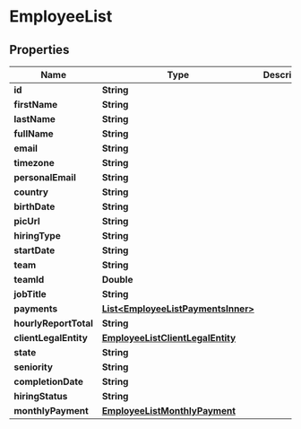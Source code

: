 

# EmployeeList


## Properties

| Name | Type | Description | Notes |
|------------ | ------------- | ------------- | -------------|
|**id** | **String** |  |  [optional] |
|**firstName** | **String** |  |  [optional] |
|**lastName** | **String** |  |  [optional] |
|**fullName** | **String** |  |  [optional] |
|**email** | **String** |  |  [optional] |
|**timezone** | **String** |  |  [optional] |
|**personalEmail** | **String** |  |  [optional] |
|**country** | **String** |  |  [optional] |
|**birthDate** | **String** |  |  [optional] |
|**picUrl** | **String** |  |  [optional] |
|**hiringType** | **String** |  |  [optional] |
|**startDate** | **String** |  |  [optional] |
|**team** | **String** |  |  [optional] |
|**teamId** | **Double** |  |  [optional] |
|**jobTitle** | **String** |  |  [optional] |
|**payments** | [**List&lt;EmployeeListPaymentsInner&gt;**](EmployeeListPaymentsInner.md) |  |  [optional] |
|**hourlyReportTotal** | **String** |  |  [optional] |
|**clientLegalEntity** | [**EmployeeListClientLegalEntity**](EmployeeListClientLegalEntity.md) |  |  [optional] |
|**state** | **String** |  |  [optional] |
|**seniority** | **String** |  |  [optional] |
|**completionDate** | **String** |  |  [optional] |
|**hiringStatus** | **String** |  |  [optional] |
|**monthlyPayment** | [**EmployeeListMonthlyPayment**](EmployeeListMonthlyPayment.md) |  |  [optional] |



